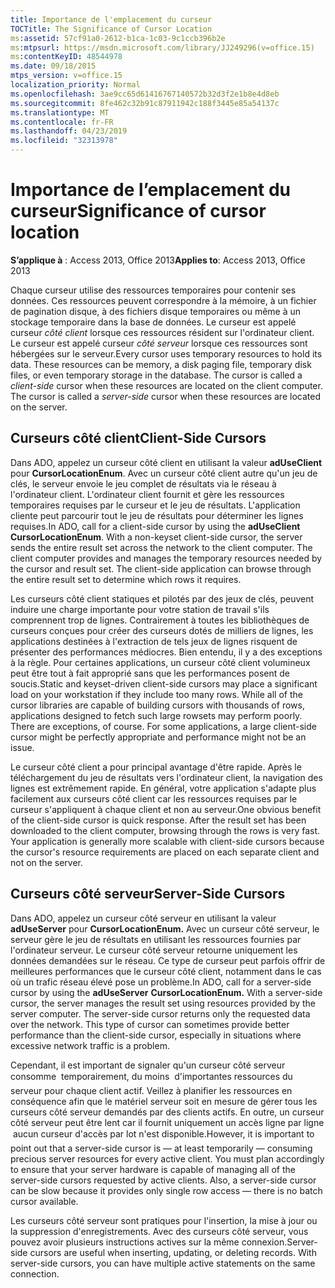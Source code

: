 ```yaml
---
title: Importance de l'emplacement du curseur
TOCTitle: The Significance of Cursor Location
ms:assetid: 57cf91a0-2612-b1ca-1c03-9c1ccb396b2e
ms:mtpsurl: https://msdn.microsoft.com/library/JJ249296(v=office.15)
ms:contentKeyID: 48544978
ms.date: 09/18/2015
mtps_version: v=office.15
localization_priority: Normal
ms.openlocfilehash: 3ae9cc65d61416767140572b32d3f2e1b8e4d8eb
ms.sourcegitcommit: 8fe462c32b91c87911942c188f3445e85a54137c
ms.translationtype: MT
ms.contentlocale: fr-FR
ms.lasthandoff: 04/23/2019
ms.locfileid: "32313978"
---
```

# <a name="significance-of-cursor-location"></a><span data-ttu-id="199c2-102">Importance de l’emplacement du curseur</span><span class="sxs-lookup"><span data-stu-id="199c2-102">Significance of cursor location</span></span>

<span data-ttu-id="199c2-103">**S’applique à** : Access 2013, Office 2013</span><span class="sxs-lookup"><span data-stu-id="199c2-103">**Applies to**: Access 2013, Office 2013</span></span>

<span data-ttu-id="199c2-p101">Chaque curseur utilise des ressources temporaires pour contenir ses données. Ces ressources peuvent correspondre à la mémoire, à un fichier de pagination disque, à des fichiers disque temporaires ou même à un stockage temporaire dans la base de données. Le curseur est appelé curseur *côté client* lorsque ces ressources résident sur l'ordinateur client. Le curseur est appelé curseur *côté serveur* lorsque ces ressources sont hébergées sur le serveur.</span><span class="sxs-lookup"><span data-stu-id="199c2-p101">Every cursor uses temporary resources to hold its data. These resources can be memory, a disk paging file, temporary disk files, or even temporary storage in the database. The cursor is called a *client-side* cursor when these resources are located on the client computer. The cursor is called a *server-side* cursor when these resources are located on the server.</span></span>

## <a name="client-side-cursors"></a><span data-ttu-id="199c2-108">Curseurs côté client</span><span class="sxs-lookup"><span data-stu-id="199c2-108">Client-Side Cursors</span></span>

<span data-ttu-id="199c2-p102">Dans ADO, appelez un curseur côté client en utilisant la valeur **adUseClient** pour **CursorLocationEnum**. Avec un curseur côté client autre qu'un jeu de clés, le serveur envoie le jeu complet de résultats via le réseau à l'ordinateur client. L'ordinateur client fournit et gère les ressources temporaires requises par le curseur et le jeu de résultats. L'application cliente peut parcourir tout le jeu de résultats pour déterminer les lignes requises.</span><span class="sxs-lookup"><span data-stu-id="199c2-p102">In ADO, call for a client-side cursor by using the **adUseClient** **CursorLocationEnum**. With a non-keyset client-side cursor, the server sends the entire result set across the network to the client computer. The client computer provides and manages the temporary resources needed by the cursor and result set. The client-side application can browse through the entire result set to determine which rows it requires.</span></span>

<span data-ttu-id="199c2-p103">Les curseurs côté client statiques et pilotés par des jeux de clés, peuvent induire une charge importante pour votre station de travail s'ils comprennent trop de lignes. Contrairement à toutes les bibliothèques de curseurs conçues pour créer des curseurs dotés de milliers de lignes, les applications destinées à l'extraction de tels jeux de lignes risquent de présenter des performances médiocres. Bien entendu, il y a des exceptions à la règle. Pour certaines applications, un curseur côté client volumineux peut être tout à fait approprié sans que les performances posent de soucis.</span><span class="sxs-lookup"><span data-stu-id="199c2-p103">Static and keyset-driven client-side cursors may place a significant load on your workstation if they include too many rows. While all of the cursor libraries are capable of building cursors with thousands of rows, applications designed to fetch such large rowsets may perform poorly. There are exceptions, of course. For some applications, a large client-side cursor might be perfectly appropriate and performance might not be an issue.</span></span>

<span data-ttu-id="199c2-p104">Le curseur côté client a pour principal avantage d'être rapide. Après le téléchargement du jeu de résultats vers l'ordinateur client, la navigation des lignes est extrêmement rapide. En général, votre application s'adapte plus facilement aux curseurs côté client car les ressources requises par le curseur s'appliquent à chaque client et non au serveur.</span><span class="sxs-lookup"><span data-stu-id="199c2-p104">One obvious benefit of the client-side cursor is quick response. After the result set has been downloaded to the client computer, browsing through the rows is very fast. Your application is generally more scalable with client-side cursors because the cursor's resource requirements are placed on each separate client and not on the server.</span></span>

## <a name="server-side-cursors"></a><span data-ttu-id="199c2-120">Curseurs côté serveur</span><span class="sxs-lookup"><span data-stu-id="199c2-120">Server-Side Cursors</span></span>

<span data-ttu-id="199c2-p105">Dans ADO, appelez un curseur côté serveur en utilisant la valeur **adUseServer** pour **CursorLocationEnum.** Avec un curseur côté serveur, le serveur gère le jeu de résultats en utilisant les ressources fournies par l'ordinateur serveur. Le curseur côté serveur retourne uniquement les données demandées sur le réseau. Ce type de curseur peut parfois offrir de meilleures performances que le curseur côté client, notamment dans le cas où un trafic réseau élevé pose un problème.</span><span class="sxs-lookup"><span data-stu-id="199c2-p105">In ADO, call for a server-side cursor by using the **adUseServer** **CursorLocationEnum.** With a server-side cursor, the server manages the result set using resources provided by the server computer. The server-side cursor returns only the requested data over the network. This type of cursor can sometimes provide better performance than the client-side cursor, especially in situations where excessive network traffic is a problem.</span></span>

<span data-ttu-id="199c2-p106">Cependant, il est important de signaler qu'un curseur côté serveur consomme  temporairement, du moins  d'importantes ressources du serveur pour chaque client actif. Veillez à planifier les ressources en conséquence afin que le matériel serveur soit en mesure de gérer tous les curseurs côté serveur demandés par des clients actifs. En outre, un curseur côté serveur peut être lent car il fournit uniquement un accès ligne par ligne  aucun curseur d'accès par lot n'est disponible.</span><span class="sxs-lookup"><span data-stu-id="199c2-p106">However, it is important to point out that a server-side cursor is — at least temporarily — consuming precious server resources for every active client. You must plan accordingly to ensure that your server hardware is capable of managing all of the server-side cursors requested by active clients. Also, a server-side cursor can be slow because it provides only single row access — there is no batch cursor available.</span></span>

<span data-ttu-id="199c2-p107">Les curseurs côté serveur sont pratiques pour l'insertion, la mise à jour ou la suppression d'enregistrements. Avec des curseurs côté serveur, vous pouvez avoir plusieurs instructions actives sur la même connexion.</span><span class="sxs-lookup"><span data-stu-id="199c2-p107">Server-side cursors are useful when inserting, updating, or deleting records. With server-side cursors, you can have multiple active statements on the same connection.</span></span>


